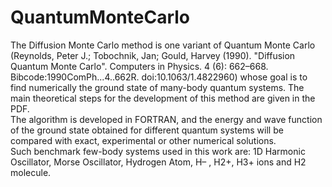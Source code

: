 # QuantumMonteCarlo

The Diffusion Monte Carlo method is one variant of Quantum Monte Carlo (Reynolds, Peter J.; Tobochnik, Jan; Gould, Harvey (1990). "Diffusion Quantum Monte Carlo". Computers in Physics. 4 (6): 662–668. Bibcode:1990ComPh...4..662R. doi:10.1063/1.4822960) whose goal is to find numerically the ground state of many-body quantum systems. The main theoretical steps for the development of this method are given in the PDF. <br>
The algorithm is developed in FORTRAN, and the energy and wave function of the ground state obtained for different quantum systems will be compared with exact, experimental or other numerical solutions.<br>
Such benchmark few-body systems used in this work are: 1D Harmonic Oscillator, Morse Oscillator, Hydrogen Atom, H– , H2+, H3+ ions and H2 molecule.
